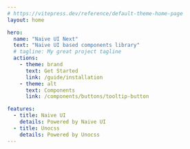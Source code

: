 ```yaml
---
# https://vitepress.dev/reference/default-theme-home-page
layout: home

hero:
  name: "Naive UI Next"
  text: "Naive UI based components library"
  # tagline: My great project tagline
  actions:
    - theme: brand
      text: Get Started
      link: /guide/installation
    - theme: alt
      text: Components
      link: /components/buttons/tooltip-button

features:
  - title: Naive UI
    details: Powered by Naive UI
  - title: Unocss
    details: Powered by Unocss
---
```

